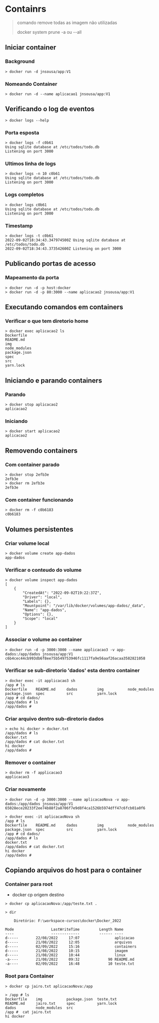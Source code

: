 # Containrs

> comando remove todas as imagem não utilizadas
> 
> docker system prune -a ou --all

## Iniciar container

### Background
```
> docker run -d jnsousa/app:V1
```

### Nomeando Container
```
> docker run -d --name aplicacao1 jnsousa/app:V1
```

## Verificando o log de eventos

```
> docker logs --help
```

### Porta esposta

```
> docker logs -f c0b61
Using sqlite database at /etc/todos/todo.db
Listening on port 3000
```

### Ultimos linha de logs

```
> docker logs -n 10 c0b61
Using sqlite database at /etc/todos/todo.db
Listening on port 3000
```

### Logs completos

```
> docker logs c0b61
Using sqlite database at /etc/todos/todo.db
Listening on port 3000
```

### Timestamp

```
> docker logs -t c0b61
2022-09-02T18:34:43.347974500Z Using sqlite database at /etc/todos/todo.db
2022-09-02T18:34:43.373542600Z Listening on port 3000
```

## Publicando portas de acesso

### Mapeamento da porta

```
> docker run -d -p host:docker
> docker run -d -p 80:3000 --name aplicacao2 jnsousa/app:V1
```

## Executando comandos em containers

### Verificar o que tem diretorio home

```
> docker exec aplicacao2 ls
Dockerfile
README.md
img
node_modules
package.json
spec
src
yarn.lock
```

## Iniciando e parando containers

### Parando
```
> docker stop aplicacao2
aplicacao2
```

### Iniciando
```
> docker start aplicacao2
aplicacao2
```

## Removendo containers

### Com container parado

```
> docker stop 2efb3e
2efb3e
> docker rm 2efb3e
2efb3e
````

### Com container funcionando
```
> docker rm -f c0b6183
c0b6183
```

## Volumes persistentes

### Criar volume local

```
> docker volume create app-dados
app-dados
```

### Verificar o conteudo do volume 
```
> docker volume inspect app-dados
[
    {
        "CreatedAt": "2022-09-02T19:22:37Z",
        "Driver": "local",
        "Labels": {},
        "Mountpoint": "/var/lib/docker/volumes/app-dados/_data",
        "Name": "app-dados",
        "Options": {},
        "Scope": "local"
    }
]
```

### Associar o volume ao container

```
> docker run -d -p 3000:3000 --name applicacao3 -v app-dados:/app/dados jnsousa/app:V1
c6b4cec44cb993db6f8ee75b549753946fc1117fa9e56aaf26acaa3582821058
```

### Verificar se sub-diretorio 'dados' esta dentro container

```
> docker exec -it applicacao3 sh
/app # ls
Dockerfile    README.md     dados         img           node_modules  package.json  spec          src           yarn.lock
/app # cd dados/
/app/dados # ls
/app/dados #
```

### Criar arquivo dentro sub-diretorio dados

```
> echo hi docker > docker.txt
/app/dados # ls
docker.txt
/app/dados # cat docker.txt
hi docker
/app/dados #
```

### Remover o container

```
> docker rm -f applicacao3
applicacao3
```

### Criar novamente 

```
> docker run -d -p 3000:3000 --name aplicacaoNova -v app-dados:/app/dados jnsousa/app:V1
65028ece20233f2ee74b88f2a8706f7e9d8f4ca1526b5974dff47c6fcb01a0f6
```

```
> docker exec -it aplicacaoNova sh
/app # ls
Dockerfile    README.md     dados         img           node_modules  package.json  spec          src           yarn.lock
/app # cd dados/
/app/dados # ls
docker.txt
/app/dados # cat docker.txt
hi docker
/app/dados #
```

## Copiando arquivos do host para o container

### Container para root

* docker cp origem destino

```
> docker cp aplicacaoNova:/app/teste.txt .
```

```
> dir

    Diretório: F:\workspace-cursos\docker\Docker_2022

Mode                 LastWriteTime         Length Name
----                 -------------         ------ ----
d-----        22/08/2022     17:07                aplicacao
d-----        21/08/2022     12:05                arquivos
d-----        02/09/2022     15:16                containers
d-----        21/08/2022     10:15                imagem
d-----        21/08/2022     10:44                linux
-a----        21/08/2022     09:32             90 README.md
-a----        02/09/2022     16:48             10 teste.txt
```

### Root para Container

```
> docker cp jairo.txt aplicacaoNova:/app
```

```
> /app # ls
Dockerfile    img           package.json  teste.txt
README.md     jairo.txt     spec          yarn.lock
dados         node_modules  src
/app #  cat jairo.txt
hi docker
```
